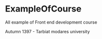 # ExampleOfCourse
All example of Front end development course

Autumn 1397 - Tarbiat modares university 
